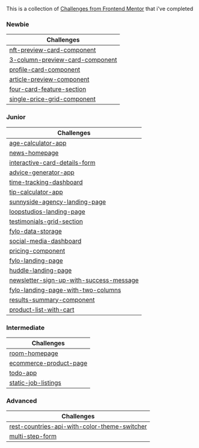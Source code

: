 This is a collection of [Challenges from Frontend Mentor](https://yup03.github.io/Front-End-mentor/) that i've completed

### Newbie

| Challenges                                                                                                   |
| ------------------------------------------------------------------------------------------------------------ |
| [nft-preview-card-component](https://yup03.github.io/Front-End-mentor/nft-preview-card-component)            |
| [3-column-preview-card-component](https://yup03.github.io/Front-End-mentor/3-column-preview-card-component/) |
| [profile-card-component](https://yup03.github.io/Front-End-mentor/profile-card-component)                    |
| [article-preview-component](https://yup03.github.io/Front-End-mentor/article-preview-component)              |
| [four-card-feature-section](https://yup03.github.io/Front-End-mentor/four-card-feature-section)              |
| [single-price-grid-component](https://yup03.github.io/Front-End-mentor/single-price-grid-component/)         |

### Junior

| Challenges                                                                                                         |
| ------------------------------------------------------------------------------------------------------------------ |
| [age-calculator-app](https://yup03.github.io/Front-End-mentor/age-calculator-app)                                  |
| [news-homepage](https://yup03.github.io/Front-End-mentor/news-homepage)                                            |
| [interactive-card-details-form](https://interactive-card-details-form-main-re.netlify.app/)                        |
| [advice-generator-app](https://yup03.github.io/Front-End-mentor/advice-generator-app)                              |
| [time-tracking-dashboard](https://yup03.github.io/Front-End-mentor/time-tracking-dashboard)                        |
| [tip-calculator-app](https://yup03.github.io/Front-End-mentor/tip-calculator-app)                                  |
| [sunnyside-agency-landing-page](https://yup03.github.io/Front-End-mentor/sunnyside-agency-landing-page/)           |
| [loopstudios-landing-page](https://yup03.github.io/Front-End-mentor/loopstudios--landing-page/)                    |
| [testimonials-grid-section](https://yup03.github.io/Front-End-mentor/testimonials-grid-section/)                   |
| [fylo-data-storage](https://yup03.github.io/Front-End-mentor/fylo-data-storage-component/)                         |
| [social-media-dashboard](https://yup03.github.io/Front-End-mentor/social-media-dashboard-with-theme-switcher/)     |
| [pricing-component](https://yup03.github.io/Front-End-mentor/pricing-component-with-toggle)                        |
| [fylo-landing-page](https://yup03.github.io/Front-End-mentor/fylo-landing-page-with-two-columns)                   |
| [huddle-landing-page](https://yup03.github.io/Front-End-mentor/huddle-landing-page-with-curved-sections)           |
| [newsletter-sign-up-with-success-message](https://newsletter-sign-up-re.netlify.app/)                              |
| [fylo-landing-page-with-two-columns](https://yup03.github.io/Front-End-mentor/fylo-landing-page-with-two-columns/) |
| [results-summary-component](https://yup03.github.io/Front-End-mentor/results-summary-component/)                   |
| [product-list-with-cart](https://product-list-with-cart-3oti.onrender.com/)                                        |

### Intermediate

| Challenges                                                                       |
| -------------------------------------------------------------------------------- |
| [room-homepage](https://yup03.github.io/Front-End-mentor/room-homepage/)         |
| [ecommerce-product-page](https://ecommerce-product-page-main-5r4q.onrender.com/) |
| [todo-app](https://todo-app-main-re.netlify.app/)                                |
| [static-job-listings](https://static-job-listings.onrender.com/)                 |

### Advanced

| Challenges                                                                                                   |
| ------------------------------------------------------------------------------------------------------------ |
| [rest-countries-api-with-color-theme-switcher](https://countries-with-color-theme-switcher-next.vercel.app/) |
| [multi-step-form](https://multi-step-form-h4ro.onrender.com/)                                                |
